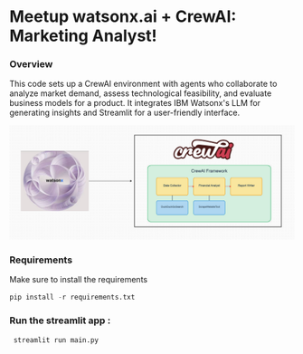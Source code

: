 # Meetup watsonx.ai + CrewAI: Marketing Analyst!

### Overview

This code sets up a CrewAI environment with agents who collaborate to analyze market demand, assess technological feasibility, and evaluate business models for a product. It integrates IBM Watsonx's LLM for generating insights and Streamlit for a user-friendly interface.



![1_yZXsTCmc6AjUZIDWUBFHhA](./1_yZXsTCmc6AjUZIDWUBFHhA.png)

### Requirements 

Make sure to install the requirements 

```python
pip install -r requirements.txt
```

### Run the streamlit app : 

```python
 streamlit run main.py
```